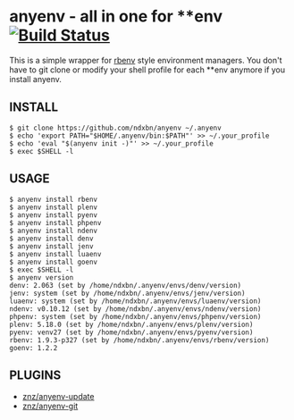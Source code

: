 # anyenv - all in one for \*\*env [![Build Status](https://travis-ci.org/ndxbn/anyenv.svg?branch=master)](https://travis-ci.org/ndxbn/anyenv)

This is a simple wrapper for [rbenv](https://github.com/sstephenson/rbenv) style environment managers.
You don't have to git clone or modify your shell profile for each \*\*env anymore if you install anyenv.

## INSTALL

```ShellSession
$ git clone https://github.com/ndxbn/anyenv ~/.anyenv
$ echo 'export PATH="$HOME/.anyenv/bin:$PATH"' >> ~/.your_profile
$ echo 'eval "$(anyenv init -)"' >> ~/.your_profile
$ exec $SHELL -l
```

## USAGE    

```ShellSession
$ anyenv install rbenv
$ anyenv install plenv
$ anyenv install pyenv
$ anyenv install phpenv
$ anyenv install ndenv
$ anyenv install denv
$ anyenv install jenv
$ anyenv install luaenv
$ anyenv install goenv
$ exec $SHELL -l
$ anyenv version
denv: 2.063 (set by /home/ndxbn/.anyenv/envs/denv/version)
jenv: system (set by /home/ndxbn/.anyenv/envs/jenv/version)
luaenv: system (set by /home/ndxbn/.anyenv/envs/luaenv/version)
ndenv: v0.10.12 (set by /home/ndxbn/.anyenv/envs/ndenv/version)
phpenv: system (set by /home/ndxbn/.anyenv/envs/phpenv/version)
plenv: 5.18.0 (set by /home/ndxbn/.anyenv/envs/plenv/version)
pyenv: venv27 (set by /home/ndxbn/.anyenv/envs/pyenv/version)
rbenv: 1.9.3-p327 (set by /home/ndxbn/.anyenv/envs/rbenv/version)
goenv: 1.2.2
```
## PLUGINS

- [znz/anyenv-update](https://github.com/znz/anyenv-update)
- [znz/anyenv-git](https://github.com/znz/anyenv-git)
